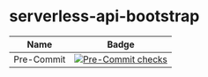 # serverless-api-bootstrap

|Name|Badge|
|:-:|:-:|
|Pre-Commit|[![Pre-Commit checks](https://github.com/joaocpinto/serverless-api-bootstrap/actions/workflows/pre-commit.yml/badge.svg)](https://github.com/joaocpinto/serverless-api-bootstrap/actions/workflows/pre-commit.yml)|
